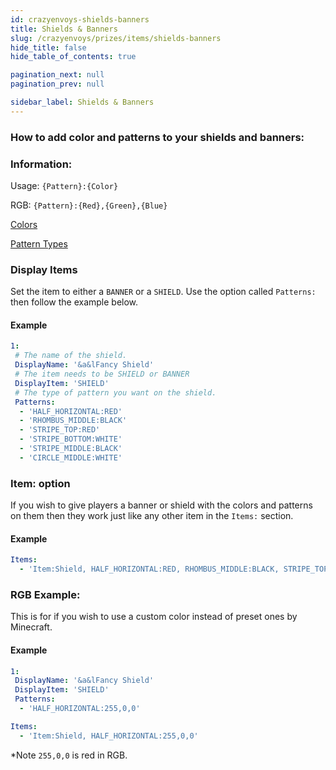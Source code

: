 ```yaml
---
id: crazyenvoys-shields-banners
title: Shields & Banners
slug: /crazyenvoys/prizes/items/shields-banners
hide_title: false
hide_table_of_contents: true

pagination_next: null
pagination_prev: null

sidebar_label: Shields & Banners
---
```

### How to add color and patterns to your shields and banners:

### Information:
Usage: `{Pattern}:{Color}`

RGB: `{Pattern}:{Red},{Green},{Blue}`

[Colors](https://jd.papermc.io/paper/1.20/org/bukkit/DyeColor.html)

[Pattern Types](https://jd.papermc.io/paper/1.20/org/bukkit/block/banner/PatternType.html)

### Display Items
Set the item to either a `BANNER` or a `SHIELD`. Use the option called `Patterns:` then follow the example below.

#### Example
```yml
1:
 # The name of the shield.
 DisplayName: '&a&lFancy Shield'
 # The item needs to be SHIELD or BANNER
 DisplayItem: 'SHIELD'
 # The type of pattern you want on the shield.
 Patterns:
  - 'HALF_HORIZONTAL:RED'
  - 'RHOMBUS_MIDDLE:BLACK'
  - 'STRIPE_TOP:RED'
  - 'STRIPE_BOTTOM:WHITE'
  - 'STRIPE_MIDDLE:BLACK'
  - 'CIRCLE_MIDDLE:WHITE'
```

### Item: option
If you wish to give players a banner or shield with the colors and patterns on them then they work just like any other item in the `Items:` section.

#### Example
```yml
Items:
  - 'Item:Shield, HALF_HORIZONTAL:RED, RHOMBUS_MIDDLE:BLACK, STRIPE_TOP:RED, STRIPE_BOTTOM:WHITE, STRIPE_MIDDLE:BLACK, CIRCLE_MIDDLE:WHITE'
```

### RGB Example:
This is for if you wish to use a custom color instead of preset ones by Minecraft.

#### Example
```yml
1:
 DisplayName: '&a&lFancy Shield'
 DisplayItem: 'SHIELD'
 Patterns:
  - 'HALF_HORIZONTAL:255,0,0'
```
```yml
Items:
  - 'Item:Shield, HALF_HORIZONTAL:255,0,0'
```
*Note `255,0,0` is red in RGB.